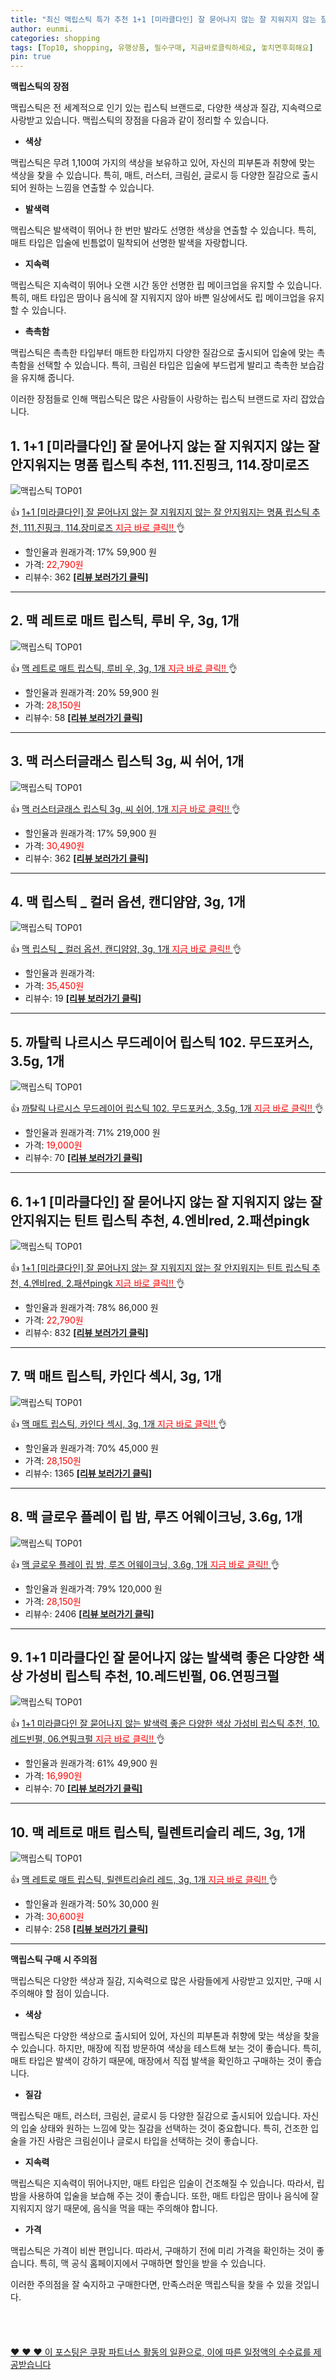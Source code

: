 ```yaml
---
title: "최신 맥립스틱 특가 추천 1+1 [미라클다인] 잘 묻어나지 않는 잘 지워지지 않는 잘 안지워지는 명품 립스틱 추천, 111.진핑크, 114.장미로즈 비교 장점"
author: eunmi.
categories: shopping
tags: [Top10, shopping, 유행상품, 필수구매, 지금바로클릭하세요, 놓치면후회해요]
pin: true
---
```

**맥립스틱의 장점**

맥립스틱은 전 세계적으로 인기 있는 립스틱 브랜드로, 다양한 색상과 질감, 지속력으로 사랑받고 있습니다. 맥립스틱의 장점을 다음과 같이 정리할 수 있습니다.

* **색상**

맥립스틱은 무려 1,100여 가지의 색상을 보유하고 있어, 자신의 피부톤과 취향에 맞는 색상을 찾을 수 있습니다. 특히, 매트, 러스터, 크림쉰, 글로시 등 다양한 질감으로 출시되어 원하는 느낌을 연출할 수 있습니다.

* **발색력**

맥립스틱은 발색력이 뛰어나 한 번만 발라도 선명한 색상을 연출할 수 있습니다. 특히, 매트 타입은 입술에 빈틈없이 밀착되어 선명한 발색을 자랑합니다.

* **지속력**

맥립스틱은 지속력이 뛰어나 오랜 시간 동안 선명한 립 메이크업을 유지할 수 있습니다. 특히, 매트 타입은 땀이나 음식에 잘 지워지지 않아 바쁜 일상에서도 립 메이크업을 유지할 수 있습니다.

* **촉촉함**

맥립스틱은 촉촉한 타입부터 매트한 타입까지 다양한 질감으로 출시되어 입술에 맞는 촉촉함을 선택할 수 있습니다. 특히, 크림쉰 타입은 입술에 부드럽게 발리고 촉촉한 보습감을 유지해 줍니다.

이러한 장점들로 인해 맥립스틱은 많은 사람들이 사랑하는 립스틱 브랜드로 자리 잡았습니다.

   

## 1. 1+1 [미라클다인] 잘 묻어나지 않는 잘 지워지지 않는 잘 안지워지는 명품 립스틱 추천, 111.진핑크, 114.장미로즈

![맥립스틱 TOP01](https://thumbnail8.coupangcdn.com/thumbnails/remote/230x230ex/image/vendor_inventory/2ad3/c3b4e28a6861c783fd3cae77735074bb31dff707353ff27be96886749749.png)


👍 [1+1 [미라클다인] 잘 묻어나지 않는 잘 지워지지 않는 잘 안지워지는 명품 립스틱 추천, 111.진핑크, 114.장미로즈 <font color=red> 지금 바로 클릭!! </font> ](https://link.coupang.com/re/AFFSDP?lptag=AF3617701&subid=GithubCoopas&pageKey=7676672577&traceid=V0-153&itemId=20493672419&vendorItemId=87457452175) 👌 


- 할인율과 원래가격: 17%  59,900   원
- 가격: <span style='color:red'>22,790원</span>
- 리뷰수: 362  [**[리뷰 보러가기 클릭]**](https://link.coupang.com/re/AFFSDP?lptag=AF3617701&subid=GithubCoopas&pageKey=7676672577&traceid=V0-153&itemId=20493672419&vendorItemId=87457452175)

---


   

## 2. 맥 레트로 매트 립스틱, 루비 우, 3g, 1개

![맥립스틱 TOP01](https://thumbnail10.coupangcdn.com/thumbnails/remote/230x230ex/image/retail/images/3935758943155169-2a1eb10b-d8d5-4912-990e-09a38f9f3756.png)


👍 [맥 레트로 매트 립스틱, 루비 우, 3g, 1개 <font color=red> 지금 바로 클릭!! </font> ](https://link.coupang.com/re/AFFSDP?lptag=AF3617701&subid=GithubCoopas&pageKey=5376120420&traceid=V0-153&itemId=8021226166&vendorItemId=75309941179) 👌 


- 할인율과 원래가격: 20%  59,900   원
- 가격: <span style='color:red'>28,150원</span>
- 리뷰수: 58  [**[리뷰 보러가기 클릭]**](https://link.coupang.com/re/AFFSDP?lptag=AF3617701&subid=GithubCoopas&pageKey=5376120420&traceid=V0-153&itemId=8021226166&vendorItemId=75309941179)

---


   

## 3. 맥 러스터글래스 립스틱 3g, 씨 쉬어, 1개

![맥립스틱 TOP01](https://thumbnail6.coupangcdn.com/thumbnails/remote/230x230ex/image/retail/images/2710021877950331-408a7270-9908-44fa-9184-3ef8bbd06029.jpg)


👍 [맥 러스터글래스 립스틱 3g, 씨 쉬어, 1개 <font color=red> 지금 바로 클릭!! </font> ](https://link.coupang.com/re/AFFSDP?lptag=AF3617701&subid=GithubCoopas&pageKey=6063727251&traceid=V0-153&itemId=11162340292&vendorItemId=78440494457) 👌 


- 할인율과 원래가격: 17%  59,900   원
- 가격: <span style='color:red'>30,490원</span>
- 리뷰수: 362  [**[리뷰 보러가기 클릭]**](https://link.coupang.com/re/AFFSDP?lptag=AF3617701&subid=GithubCoopas&pageKey=6063727251&traceid=V0-153&itemId=11162340292&vendorItemId=78440494457)

---


   

## 4. 맥 립스틱 _ 컬러 옵션, 캔디얌얌, 3g, 1개

![맥립스틱 TOP01](https://thumbnail8.coupangcdn.com/thumbnails/remote/230x230ex/image/vendor_inventory/350b/343f0dcbc338252484dfda95dc67913239c83eb9dbcccd74b43938dc1f54.jpeg)


👍 [맥 립스틱 _ 컬러 옵션, 캔디얌얌, 3g, 1개 <font color=red> 지금 바로 클릭!! </font> ](https://link.coupang.com/re/AFFSDP?lptag=AF3617701&subid=GithubCoopas&pageKey=7420440653&traceid=V0-153&itemId=19224458425&vendorItemId=86128734918) 👌 


- 할인율과 원래가격: 
- 가격: <span style='color:red'>35,450원</span>
- 리뷰수: 19  [**[리뷰 보러가기 클릭]**](https://link.coupang.com/re/AFFSDP?lptag=AF3617701&subid=GithubCoopas&pageKey=7420440653&traceid=V0-153&itemId=19224458425&vendorItemId=86128734918)

---


   

## 5. 까탈릭 나르시스 무드레이어 립스틱 102. 무드포커스, 3.5g, 1개

![맥립스틱 TOP01](https://thumbnail10.coupangcdn.com/thumbnails/remote/230x230ex/image/vendor_inventory/8ee7/44b2fb8a5147b56c10beba4da06fcf6f4ef7def4d24393dbbfee3166eeed.jpg)


👍 [까탈릭 나르시스 무드레이어 립스틱 102. 무드포커스, 3.5g, 1개 <font color=red> 지금 바로 클릭!! </font> ](https://link.coupang.com/re/AFFSDP?lptag=AF3617701&subid=GithubCoopas&pageKey=6733856840&traceid=V0-153&itemId=15698541798&vendorItemId=80771073446) 👌 


- 할인율과 원래가격: 71%  219,000   원
- 가격: <span style='color:red'>19,000원</span>
- 리뷰수: 70  [**[리뷰 보러가기 클릭]**](https://link.coupang.com/re/AFFSDP?lptag=AF3617701&subid=GithubCoopas&pageKey=6733856840&traceid=V0-153&itemId=15698541798&vendorItemId=80771073446)

---


   

## 6. 1+1 [미라클다인] 잘 묻어나지 않는 잘 지워지지 않는 잘 안지워지는 틴트 립스틱 추천, 4.엔비red, 2.패션pingk

![맥립스틱 TOP01](https://thumbnail7.coupangcdn.com/thumbnails/remote/230x230ex/image/vendor_inventory/0bef/a54a7758901ea6db222d943b1dc96bae43b6871a40a4ebc077636c45cbab.png)


👍 [1+1 [미라클다인] 잘 묻어나지 않는 잘 지워지지 않는 잘 안지워지는 틴트 립스틱 추천, 4.엔비red, 2.패션pingk <font color=red> 지금 바로 클릭!! </font> ](https://link.coupang.com/re/AFFSDP?lptag=AF3617701&subid=GithubCoopas&pageKey=7653571819&traceid=V0-153&itemId=20371215819&vendorItemId=87439226075) 👌 


- 할인율과 원래가격: 78%  86,000   원
- 가격: <span style='color:red'>22,790원</span>
- 리뷰수: 832  [**[리뷰 보러가기 클릭]**](https://link.coupang.com/re/AFFSDP?lptag=AF3617701&subid=GithubCoopas&pageKey=7653571819&traceid=V0-153&itemId=20371215819&vendorItemId=87439226075)

---


   

## 7. 맥 매트 립스틱, 카인다 섹시, 3g, 1개

![맥립스틱 TOP01](https://thumbnail9.coupangcdn.com/thumbnails/remote/230x230ex/image/retail/images/2616937463333525-855a5229-4d4b-478c-a065-32a8b0f9fe17.jpg)


👍 [맥 매트 립스틱, 카인다 섹시, 3g, 1개 <font color=red> 지금 바로 클릭!! </font> ](https://link.coupang.com/re/AFFSDP?lptag=AF3617701&subid=GithubCoopas&pageKey=5376121095&traceid=V0-153&itemId=15191918567&vendorItemId=75309941327) 👌 


- 할인율과 원래가격: 70%  45,000   원
- 가격: <span style='color:red'>28,150원</span>
- 리뷰수: 1365  [**[리뷰 보러가기 클릭]**](https://link.coupang.com/re/AFFSDP?lptag=AF3617701&subid=GithubCoopas&pageKey=5376121095&traceid=V0-153&itemId=15191918567&vendorItemId=75309941327)

---


   

## 8. 맥 글로우 플레이 립 밤, 루즈 어웨이크닝, 3.6g, 1개

![맥립스틱 TOP01](https://thumbnail8.coupangcdn.com/thumbnails/remote/230x230ex/image/retail/images/1196697595458184-c326b8c7-e1bb-43ef-aa62-8614123a4960.png)


👍 [맥 글로우 플레이 립 밤, 루즈 어웨이크닝, 3.6g, 1개 <font color=red> 지금 바로 클릭!! </font> ](https://link.coupang.com/re/AFFSDP?lptag=AF3617701&subid=GithubCoopas&pageKey=5376120560&traceid=V0-153&itemId=7971449355&vendorItemId=75260418447) 👌 


- 할인율과 원래가격: 79%  120,000   원
- 가격: <span style='color:red'>28,150원</span>
- 리뷰수: 2406  [**[리뷰 보러가기 클릭]**](https://link.coupang.com/re/AFFSDP?lptag=AF3617701&subid=GithubCoopas&pageKey=5376120560&traceid=V0-153&itemId=7971449355&vendorItemId=75260418447)

---


   

## 9. 1+1 미라클다인 잘 묻어나지 않는 발색력 좋은 다양한 색상 가성비 립스틱 추천, 10.레드빈펄, 06.연핑크펄

![맥립스틱 TOP01](https://thumbnail9.coupangcdn.com/thumbnails/remote/230x230ex/image/vendor_inventory/0a4f/05813e0b0fd58c9840da0e775aa7fadaae8046876fb9dc83119ef7188ef0.png)


👍 [1+1 미라클다인 잘 묻어나지 않는 발색력 좋은 다양한 색상 가성비 립스틱 추천, 10.레드빈펄, 06.연핑크펄 <font color=red> 지금 바로 클릭!! </font> ](https://link.coupang.com/re/AFFSDP?lptag=AF3617701&subid=GithubCoopas&pageKey=7645990633&traceid=V0-153&itemId=20330248542&vendorItemId=87106883954) 👌 


- 할인율과 원래가격: 61%  49,900   원
- 가격: <span style='color:red'>16,990원</span>
- 리뷰수: 70  [**[리뷰 보러가기 클릭]**](https://link.coupang.com/re/AFFSDP?lptag=AF3617701&subid=GithubCoopas&pageKey=7645990633&traceid=V0-153&itemId=20330248542&vendorItemId=87106883954)

---


   

## 10. 맥 레트로 매트 립스틱, 릴렌트리슬리 레드, 3g, 1개

![맥립스틱 TOP01](https://thumbnail9.coupangcdn.com/thumbnails/remote/230x230ex/image/retail/images/2632938461101781-2c5d974c-06ba-4cee-8b12-ea96423ba557.jpg)


👍 [맥 레트로 매트 립스틱, 릴렌트리슬리 레드, 3g, 1개 <font color=red> 지금 바로 클릭!! </font> ](https://link.coupang.com/re/AFFSDP?lptag=AF3617701&subid=GithubCoopas&pageKey=5376120420&traceid=V0-153&itemId=7971449101&vendorItemId=75260418166) 👌 


- 할인율과 원래가격: 50%  30,000   원
- 가격: <span style='color:red'>30,600원</span>
- 리뷰수: 258  [**[리뷰 보러가기 클릭]**](https://link.coupang.com/re/AFFSDP?lptag=AF3617701&subid=GithubCoopas&pageKey=5376120420&traceid=V0-153&itemId=7971449101&vendorItemId=75260418166)

---
**맥립스틱 구매 시 주의점**

맥립스틱은 다양한 색상과 질감, 지속력으로 많은 사람들에게 사랑받고 있지만, 구매 시 주의해야 할 점이 있습니다.

* **색상**

맥립스틱은 다양한 색상으로 출시되어 있어, 자신의 피부톤과 취향에 맞는 색상을 찾을 수 있습니다. 하지만, 매장에 직접 방문하여 색상을 테스트해 보는 것이 좋습니다. 특히, 매트 타입은 발색이 강하기 때문에, 매장에서 직접 발색을 확인하고 구매하는 것이 좋습니다.

* **질감**

맥립스틱은 매트, 러스터, 크림쉰, 글로시 등 다양한 질감으로 출시되어 있습니다. 자신의 입술 상태와 원하는 느낌에 맞는 질감을 선택하는 것이 중요합니다. 특히, 건조한 입술을 가진 사람은 크림쉰이나 글로시 타입을 선택하는 것이 좋습니다.

* **지속력**

맥립스틱은 지속력이 뛰어나지만, 매트 타입은 입술이 건조해질 수 있습니다. 따라서, 립밤을 사용하여 입술을 보습해 주는 것이 좋습니다. 또한, 매트 타입은 땀이나 음식에 잘 지워지지 않기 때문에, 음식을 먹을 때는 주의해야 합니다.

* **가격**

맥립스틱은 가격이 비싼 편입니다. 따라서, 구매하기 전에 미리 가격을 확인하는 것이 좋습니다. 특히, 맥 공식 홈페이지에서 구매하면 할인을 받을 수 있습니다.

이러한 주의점을 잘 숙지하고 구매한다면, 만족스러운 맥립스틱을 찾을 수 있을 것입니다.<br><br><br><br><br> [ ❤ ❤ ❤ 이 포스팅은 쿠팡 파트너스 활동의 일환으로, 이에 따른 일정액의 수수료를 제공받습니다](https://link.coupang.com/a/bcEFyh)